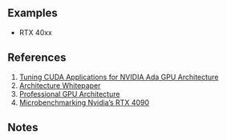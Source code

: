 
## Examples

* RTX 40xx

## References

1. [Tuning CUDA Applications for NVIDIA Ada GPU Architecture](https://docs.nvidia.com/cuda/ada-tuning-guide/index.html)
2. [Architecture Whitepaper](https://images.nvidia.com/aem-dam/Solutions/Data-Center/l4/nvidia-ada-gpu-architecture-whitepaper-V2.02.pdf)
3. [Professional GPU Architecture](https://images.nvidia.com/aem-dam/en-zz/Solutions/technologies/NVIDIA-ADA-GPU-PROVIZ-Architecture-Whitepaper_1.1.pdf)
4. [Microbenchmarking Nvidia’s RTX 4090](https://chipsandcheese.com/2022/11/02/microbenchmarking-nvidias-rtx-4090/)

## Notes
